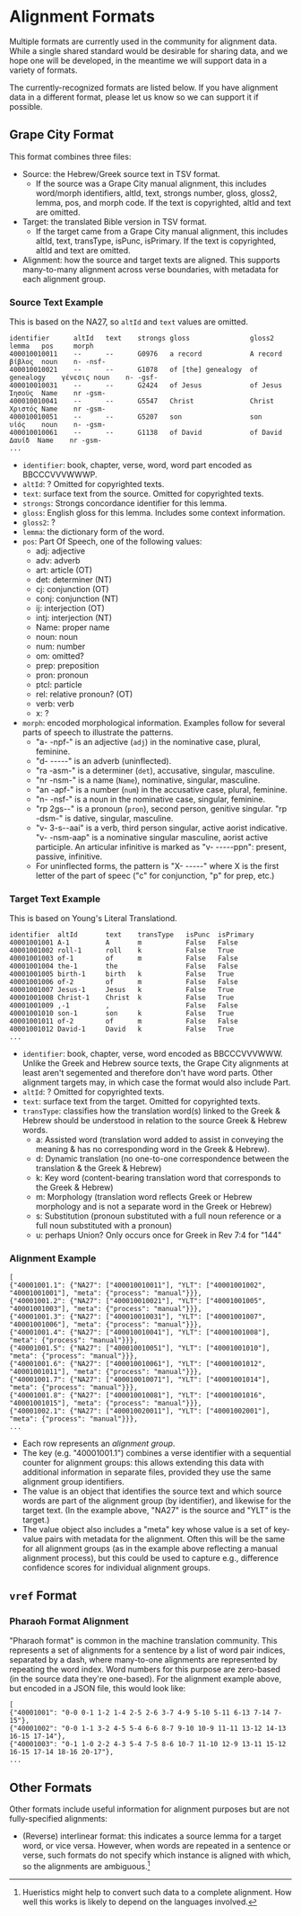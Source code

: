 # Alignment Formats

Multiple formats are currently used in the community for alignment
data. While a single shared standard would be desirable for sharing
data, and we hope one will be developed, in the meantime we will
support data in a variety of formats. 

The currently-recognized formats are listed below. If you have alignment
data in a different format, please let us know so we can support it if
possible. 


## Grape City Format

This format combines three files:

* Source: the Hebrew/Greek source text in TSV format.
    * If the source was a Grape City manual alignment, this includes
      word/morph identifiers, altId, text, strongs number, gloss,
      gloss2, lemma, pos, and morph code. If the text is copyrighted,
      altId and text are omitted. 
* Target: the translated Bible version in TSV format. 
    * If the target came from a Grape City manual alignment, this
      includes altId, text, transType, isPunc, isPrimary. If the text
      is copyrighted, altId and text are omitted. 
* Alignment: how the source and target texts are aligned. This
  supports many-to-many alignment across verse boundaries, with
  metadata for each alignment group.
  
### Source Text Example

This is based on the NA27, so `altId` and `text` values are omitted.

```
identifier		altId	text	strongs	gloss				gloss2			lemma	pos		morph
400010010011	--		--		G0976	a record			A record		βίβλος	noun	n- -nsf-
400010010021	--		--		G1078	of [the] genealogy	of genealogy	γένεσις	noun	n- -gsf-
400010010031	--		--		G2424	of Jesus			of Jesus		Ἰησοῦς	Name	nr -gsm-
400010010041	--		--		G5547	Christ				Christ			Χριστός	Name	nr -gsm-
400010010051	--		--		G5207	son					son				υἱός	noun	n- -gsm-
400010010061	--		--		G1138	of David			of David Δαυίδ	Name	nr -gsm-
...
```

* `identifier`: book, chapter, verse, word, word part encoded as
  BBCCCVVVWWWP.
* `altId`: ? Omitted for copyrighted texts.
* `text`: surface text from the source. Omitted for copyrighted texts.
* `strongs`: Strongs concordance identifier for this lemma.
* `gloss`: English gloss for this lemma. Includes some context
  information.
* `gloss2`: ?
* `lemma`: the dictionary form of the word.
* `pos`: Part Of Speech, one of the following values:
    * adj: adjective
    * adv: adverb
    * art: article (OT)
	* det: determiner (NT)
    * cj: conjunction (OT)
    * conj: conjunction (NT)
    * ij: interjection (OT)
    * intj: interjection (NT)
    * Name: proper name
    * noun: noun
    * num: number
    * om: omitted?
    * prep: preposition
    * pron: pronoun
    * ptcl: particle
    * rel: relative pronoun? (OT)
    * verb: verb
    * x: ?
* `morph`: encoded morphological information. Examples follow for
  several parts of speech to illustrate the patterns.
    * "a- -npf-" is an adjective (`adj`) in the nominative case,
      plural, feminine.
    * "d- -----" is an adverb (uninflected).
	* "ra -asm-" is a determiner (`det`), accusative, singular, masculine.
	* "nr -nsm-" is a name (`Name`), nominative, singular, masculine.
    * "an -apf-" is a number (`num`) in the accusative case, plural,
      feminine.
    * "n- -nsf-" is a noun in the nominative case, singular,
      feminine.
    * "rp 2gs--" is a pronoun (`pron`), second person, genitive
      singular. "rp -dsm-" is dative, singular, masculine. 
	* "v- 3-s--aai" is a verb, third person singular, active aorist
      indicative.  "v- -nsm-aap" is a nominative singular masculine,
      aorist active participle. An articular infinitive is marked as
      "v- -----ppn": present, passive, infinitive.
    * For uninflected forms, the pattern is "X- -----" where X is the
      first letter of the part of speec ("c" for conjunction, "p" for
      prep, etc.)
	  


### Target Text Example

This is based on Young's Literal Translationd.

```
identifier	altId		text	transType	isPunc	isPrimary
40001001001	A-1			A		m			False	False
40001001002	roll-1		roll	k			False	True
40001001003	of-1		of		m			False	False
40001001004	the-1		the					False	False
40001001005	birth-1		birth	k			False	True
40001001006	of-2		of		m			False	False
40001001007	Jesus-1		Jesus	k			False	True
40001001008	Christ-1	Christ	k			False	True
40001001009	,-1			,					False	False
40001001010	son-1		son		k			False	True
40001001011	of-2		of		m			False	False
40001001012	David-1		David	k			False	True
...
```

* `identifier`: book, chapter, verse, word encoded as
  BBCCCVVVWWW. Unlike the Greek and Hebrew source texts, the Grape
  City alignments at least aren't segemented and therefore  don't have
  word parts. Other alignment targets may, in which case the format
  would also include Part.
* `altId`: ? Omitted for copyrighted texts.
* `text`: surface text from the target. Omitted for copyrighted texts.
* `transType`: classifies how the translation word(s) linked to the Greek & Hebrew should be understood in relation to the source Greek & Hebrew words.
    * a: Assisted word (translation word added to assist in conveying
      the meaning & has no corresponding word in the Greek & Hebrew). 
    * d: Dynamic translation (no one-to-one correspondence between the translation & the Greek & Hebrew)
    * k: Key word (content-bearing translation word that corresponds to the Greek & Hebrew)
    * m: Morphology (translation word reflects Greek or Hebrew
      morphology and is not a separate word in the Greek or Hebrew)
    * s: Substitution (pronoun substituted with a full noun reference or a full noun substituted with a pronoun)
	* u: perhaps Union? Only occurs once for Greek in Rev 7:4 for "144"
	

### Alignment Example

```
[
{"40001001.1": {"NA27": ["400010010011"], "YLT": ["40001001002", "40001001001"], "meta": {"process": "manual"}}},
{"40001001.2": {"NA27": ["400010010021"], "YLT": ["40001001005", "40001001003"], "meta": {"process": "manual"}}},
{"40001001.3": {"NA27": ["400010010031"], "YLT": ["40001001007", "40001001006"], "meta": {"process": "manual"}}},
{"40001001.4": {"NA27": ["400010010041"], "YLT": ["40001001008"], "meta": {"process": "manual"}}},
{"40001001.5": {"NA27": ["400010010051"], "YLT": ["40001001010"], "meta": {"process": "manual"}}},
{"40001001.6": {"NA27": ["400010010061"], "YLT": ["40001001012", "40001001011"], "meta": {"process": "manual"}}},
{"40001001.7": {"NA27": ["400010010071"], "YLT": ["40001001014"], "meta": {"process": "manual"}}},
{"40001001.8": {"NA27": ["400010010081"], "YLT": ["40001001016", "40001001015"], "meta": {"process": "manual"}}},
{"40001002.1": {"NA27": ["400010020011"], "YLT": ["40001002001"], "meta": {"process": "manual"}}},
...
```

* Each row represents an *alignment group*. 
* The key (e.g. "40001001.1") combines a verse identifier with a
  sequential counter for alignment groups: this allows extending this
  data with additional information in separate files, provided they
  use the same alignment group identifiers.
* The value is an object that identifies the source text and which
  source words are part of the alignment group (by identifier), and
  likewise for the target text. (In the example above, "NA27" is the
  source and "YLT" is the target.)
* The value object also includes a "meta" key whose value is a set of
  key-value pairs with metadata for the alignment. Often this will be
  the same for all alignment groups (as in the example above
  reflecting a manual alignment process), but this could be used to
  capture e.g., difference confidence scores for individual alignment
  groups. 

## `vref` Format

### Pharaoh Format Alignment

"Pharaoh format" is common in the machine translation community. This
represents a set of alignments for a sentence by a list of word
pair indices, separated by a dash, where many-to-one alignments are
represented by repeating the word index. Word numbers for this purpose
are zero-based (in the source data they're one-based). For the alignment example
above, but encoded in a JSON file, this would look like:

```
[
{"40001001": "0-0 0-1 1-2 1-4 2-5 2-6 3-7 4-9 5-10 5-11 6-13 7-14 7-15"},
{"40001002": "0-0 1-1 3-2 4-5 5-4 6-6 8-7 9-10 10-9 11-11 13-12 14-13 16-15 17-14"},
{"40001003": "0-1 1-0 2-2 4-3 5-4 7-5 8-6 10-7 11-10 12-9 13-11 15-12 16-15 17-14 18-16 20-17"},
...
```



## Other Formats

Other formats include useful information for alignment
purposes but are not fully-specified alignments:

* (Reverse) interlinear format: this indicates a source lemma for a
  target word, or vice versa. However, when words are repeated in a
  sentence or verse, such formats do not specify which instance is
  aligned with which, so the alignments are ambiguous.[^1]


[^1]: Hueristics might help to convert such data to a complete
    alignment. How well this works is likely to depend on the
    languages involved.

